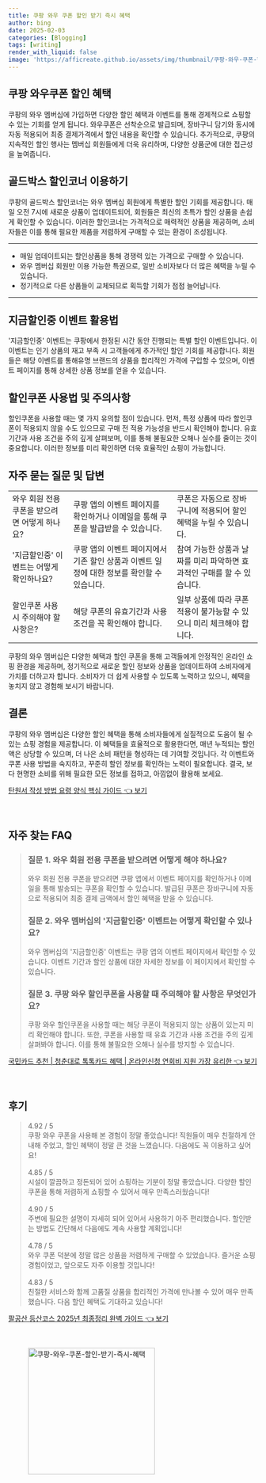 ```yaml
---
title: 쿠팡 와우 쿠폰 할인 받기 즉시 혜택
author: bing
date: 2025-02-03
categories: [Blogging]
tags: [writing]
render_with_liquid: false
image: 'https://afficreate.github.io/assets/img/thumbnail/쿠팡-와우-쿠폰-할인-받기-즉시-혜택.webp'
---
```



<h2 id='쿠팡 와우쿠폰 할인 혜택'>쿠팡 와우쿠폰 할인 혜택</h2>

<p>쿠팡의 와우 멤버십에 가입하면 다양한 할인 혜택과 이벤트를 통해 경제적으로 쇼핑할 수 있는 기회를 얻게 됩니다. 와우쿠폰은 선착순으로 발급되며, 장바구니 담기와 동시에 자동 적용되어 최종 결제가격에서 할인 내용을 확인할 수 있습니다. 추가적으로, 쿠팡의 지속적인 할인 행사는 멤버십 회원들에게 더욱 유리하며, 다양한 상품군에 대한 접근성을 높여줍니다.</p>

<h2 id='골드박스 할인코너 이용하기'>골드박스 할인코너 이용하기</h2>

<p>쿠팡의 골드박스 할인코너는 와우 멤버십 회원에게 특별한 할인 기회를 제공합니다. 매일 오전 7시에 새로운 상품이 업데이트되어, 회원들은 최신의 초특가 할인 상품을 손쉽게 확인할 수 있습니다. 이러한 할인코너는 가격적으로 매력적인 상품을 제공하며, 소비자들은 이를 통해 필요한 제품을 저렴하게 구매할 수 있는 환경이 조성됩니다.</p>

<hr />

<ul>
    <li>매일 업데이트되는 할인상품을 통해 경쟁력 있는 가격으로 구매할 수 있습니다.</li>
    <li>와우 멤버십 회원만 이용 가능한 특권으로, 일반 소비자보다 더 많은 혜택을 누릴 수 있습니다.</li>
    <li>정기적으로 다른 상품들이 교체되므로 획득할 기회가 점점 늘어납니다.</li>
</ul>

<hr />

<h2 id='지금할인중 이벤트 활용법'>지금할인중 이벤트 활용법</h2>

<p>'지금할인중' 이벤트는 쿠팡에서 한정된 시간 동안 진행되는 특별 할인 이벤트입니다. 이 이벤트는 인기 상품의 재고 부족 시 고객들에게 추가적인 할인 기회를 제공합니다. 회원들은 해당 이벤트를 통해유명 브랜드의 상품을 합리적인 가격에 구입할 수 있으며, 이벤트 페이지를 통해 상세한 상품 정보를 얻을 수 있습니다.</p>

<h2 id='할인쿠폰 사용법 및 주의사항'>할인쿠폰 사용법 및 주의사항</h2>

<p>할인쿠폰을 사용할 때는 몇 가지 유의할 점이 있습니다. 먼저, 특정 상품에 따라 할인쿠폰이 적용되지 않을 수도 있으므로 구매 전 적용 가능성을 반드시 확인해야 합니다. 유효 기간과 사용 조건을 주의 깊게 살펴보며, 이를 통해 불필요한 오해나 실수를 줄이는 것이 중요합니다. 이러한 정보를 미리 확인하면 더욱 효율적인 쇼핑이 가능합니다.</p>

<h2 id='자주 묻는 질문 및 답변'>자주 묻는 질문 및 답변</h2>

<table>
    <tr>
        <td>와우 회원 전용 쿠폰을 받으려면 어떻게 하나요?</td>
        <td>쿠팡 앱의 이벤트 페이지를 확인하거나 이메일을 통해 쿠폰을 발급받을 수 있습니다.</td>
        <td>쿠폰은 자동으로 장바구니에 적용되어 할인 혜택을 누릴 수 있습니다.</td>
    </tr>
    <tr>
        <td>'지금할인중' 이벤트는 어떻게 확인하나요?</td>
        <td>쿠팡 앱의 이벤트 페이지에서 기존 할인 상품과 이벤트 일정에 대한 정보를 확인할 수 있습니다.</td>
        <td>참여 가능한 상품과 날짜를 미리 파악하면 효과적인 구매를 할 수 있습니다.</td>
    </tr>
    <tr>
        <td>할인쿠폰 사용 시 주의해야 할 사항은?</td>
        <td>해당 쿠폰의 유효기간과 사용 조건을 꼭 확인해야 합니다.</td>
        <td>일부 상품에 따라 쿠폰 적용이 불가능할 수 있으니 미리 체크해야 합니다.</td>
    </tr>
</table>

<p>쿠팡의 와우 멤버십은 다양한 혜택과 할인 쿠폰을 통해 고객들에게 안정적인 온라인 쇼핑 환경을 제공하며, 정기적으로 새로운 할인 정보와 상품을 업데이트하여 소비자에게 가치를 더하고자 합니다. 소비자가 더 쉽게 사용할 수 있도록 노력하고 있으니, 혜택을 놓치지 않고 경험해 보시기 바랍니다.</p>

<h2 id='결론'>결론</h2>

<p>쿠팡의 와우 멤버십은 다양한 할인 혜택을 통해 소비자들에게 실질적으로 도움이 될 수 있는 쇼핑 경험을 제공합니다. 이 혜택들을 효율적으로 활용한다면, 매년 누적되는 할인액은 상당할 수 있으며, 더 나은 소비 패턴을 형성하는 데 기여할 것입니다. 각 이벤트와 쿠폰 사용 방법을 숙지하고, 꾸준히 할인 정보를 확인하는 노력이 필요합니다. 결국, 보다 현명한 소비를 위해 필요한 모든 정보를 접하고, 아낌없이 활용해 보세요.</p>


<p><a class="click-button" title="탄원서 작성 방법 요령 양식 핵심 가이드" href="https://afficreate.github.io/posts/%ED%83%84%EC%9B%90%EC%84%9C-%EC%9E%91%EC%84%B1-%EB%B0%A9%EB%B2%95-%EC%9A%94%EB%A0%B9-%EC%96%91%EC%8B%9D-%ED%95%B5%EC%8B%AC-%EA%B0%80%EC%9D%B4%EB%93%9C/" rel="dofollow">탄원서 작성 방법 요령 양식 핵심 가이드 👈 보기</a></p><br>
<h2 id='자주_찾는_FAQ'>자주 찾는 FAQ</h2>
<div itemscope="" itemtype="https://schema.org/FAQPage"> 
<blockquote> 
<div itemscope="" itemprop="mainEntity" itemtype="https://schema.org/Question"> 
<h3 itemprop="name">질문 1. 와우 회원 전용 쿠폰을 받으려면 어떻게 해야 하나요?</h3> 
<div itemscope="" itemprop="acceptedAnswer" itemtype="https://schema.org/Answer"> 
<span itemprop="text"> 
<p>와우 회원 전용 쿠폰을 받으려면 쿠팡 앱에서 이벤트 페이지를 확인하거나 이메일을 통해 발송되는 쿠폰을 확인할 수 있습니다. 발급된 쿠폰은 장바구니에 자동으로 적용되어 최종 결제 금액에서 할인 혜택을 받을 수 있습니다.</p> 
</span> 
</div> 
</div> 
<div itemscope="" itemprop="mainEntity" itemtype="https://schema.org/Question"> 
<h3 itemprop="name">질문 2. 와우 멤버십의 '지금할인중' 이벤트는 어떻게 확인할 수 있나요?</h3> 
<div itemscope="" itemprop="acceptedAnswer" itemtype="https://schema.org/Answer"> 
<span itemprop="text"> 
<p>와우 멤버십의 '지금할인중' 이벤트는 쿠팡 앱의 이벤트 페이지에서 확인할 수 있습니다. 이벤트 기간과 할인 상품에 대한 자세한 정보를 이 페이지에서 확인할 수 있습니다.</p> 
</span> 
</div> 
</div> 
<div itemscope="" itemprop="mainEntity" itemtype="https://schema.org/Question"> 
<h3 itemprop="name">질문 3. 쿠팡 와우 할인쿠폰을 사용할 때 주의해야 할 사항은 무엇인가요?</h3> 
<div itemscope="" itemprop="acceptedAnswer" itemtype="https://schema.org/Answer"> 
<span itemprop="text"> 
<p>쿠팡 와우 할인쿠폰을 사용할 때는 해당 쿠폰이 적용되지 않는 상품이 있는지 미리 확인해야 합니다. 또한, 쿠폰을 사용할 때 유효 기간과 사용 조건을 주의 깊게 살펴봐야 합니다. 이를 통해 불필요한 오해나 실수를 방지할 수 있습니다.</p> 
</span> 
</div> 
</div> 
</blockquote> 
</div>
<p><a class="click-button" title="국민카드 추천 | 청춘대로 톡톡카드 혜택 | 온라인신청 연회비 지원 가장 유리한" href="https://afficreate.github.io/posts/%EA%B5%AD%EB%AF%BC%EC%B9%B4%EB%93%9C-%EC%B6%94%EC%B2%9C-%EC%B2%AD%EC%B6%98%EB%8C%80%EB%A1%9C-%ED%86%A1%ED%86%A1%EC%B9%B4%EB%93%9C-%ED%98%9C%ED%83%9D-%EC%98%A8%EB%9D%BC%EC%9D%B8%EC%8B%A0%EC%B2%AD-%EC%97%B0%ED%9A%8C%EB%B9%84-%EC%A7%80%EC%9B%90-%EA%B0%80%EC%9E%A5-%EC%9C%A0%EB%A6%AC%ED%95%9C/" rel="dofollow">국민카드 추천 | 청춘대로 톡톡카드 혜택 | 온라인신청 연회비 지원 가장 유리한 👈 보기</a></p><br>
<h2 id='후기'>후기</h2>
<div itemscope itemtype="https://schema.org/Product">
  <blockquote>
  <div itemprop="review" itemscope itemtype="https://schema.org/Review">
      <div itemprop="reviewRating" itemscope itemtype="https://schema.org/Rating"> <span itemprop="ratingValue">4.92</span> / <span itemprop="bestRating">5</span> </div>
      <span itemprop="reviewBody">쿠팡 와우 쿠폰을 사용해 본 경험이 정말 좋았습니다! 직원들이 매우 친절하게 안내해 주었고, 할인 혜택이 정말 큰 것을 느꼈습니다. 다음에도 꼭 이용하고 싶어요!</span>
  </div>
  <br>
  <div itemprop="review" itemscope itemtype="https://schema.org/Review">
      <div itemprop="reviewRating" itemscope itemtype="https://schema.org/Rating"> <span itemprop="ratingValue">4.85</span> / <span itemprop="bestRating">5</span> </div>
      <span itemprop="reviewBody">시설이 깔끔하고 정돈되어 있어 쇼핑하는 기분이 정말 좋았습니다. 다양한 할인 쿠폰을 통해 저렴하게 쇼핑할 수 있어서 매우 만족스러웠습니다!</span>
  </div>
  <br>
  <div itemprop="review" itemscope itemtype="https://schema.org/Review">
      <div itemprop="reviewRating" itemscope itemtype="https://schema.org/Rating"> <span itemprop="ratingValue">4.90</span> / <span itemprop="bestRating">5</span> </div>
      <span itemprop="reviewBody">주변에 필요한 설명이 자세히 되어 있어서 사용하기 아주 편리했습니다. 할인받는 방법도 간단해서 다음에도 계속 사용할 계획입니다!</span>
  </div>
  <br>
  <div itemprop="review" itemscope itemtype="https://schema.org/Review">
      <div itemprop="reviewRating" itemscope itemtype="https://schema.org/Rating"> <span itemprop="ratingValue">4.78</span> / <span itemprop="bestRating">5</span> </div>
      <span itemprop="reviewBody">와우 쿠폰 덕분에 정말 많은 상품을 저렴하게 구매할 수 있었습니다. 즐거운 쇼핑 경험이었고, 앞으로도 자주 이용할 것입니다!</span>
  </div>
  <br>
  <div itemprop="review" itemscope itemtype="https://schema.org/Review">
      <div itemprop="reviewRating" itemscope itemtype="https://schema.org/Rating"> <span itemprop="ratingValue">4.83</span> / <span itemprop="bestRating">5</span> </div>
      <span itemprop="reviewBody">친절한 서비스와 함께 고품질 상품을 합리적인 가격에 만나볼 수 있어 매우 만족했습니다. 다음 할인 혜택도 기대하고 있습니다!</span>
  </div>
  </blockquote>
</div>
<p><a class="click-button" title="팔공산 등산코스 2025년 최종정리 완벽 가이드" href="https://afficreate.github.io/posts/%ED%8C%94%EA%B3%B5%EC%82%B0-%EB%93%B1%EC%82%B0%EC%BD%94%EC%8A%A4-2025%EB%85%84-%EC%B5%9C%EC%A2%85%EC%A0%95%EB%A6%AC-%EC%99%84%EB%B2%BD-%EA%B0%80%EC%9D%B4%EB%93%9C/" rel="dofollow">팔공산 등산코스 2025년 최종정리 완벽 가이드 👈 보기</a></p><br>
<figure class="image"><img src="https://afficreate.github.io/assets/img/thumbnail/쿠팡-와우-쿠폰-할인-받기-즉시-혜택.webp" alt="쿠팡-와우-쿠폰-할인-받기-즉시-혜택" width="256" height="256"></figure>